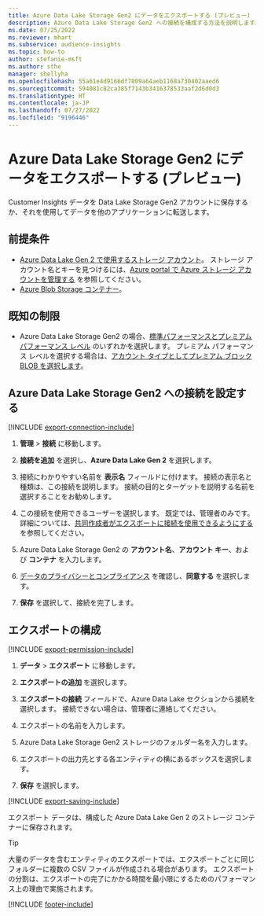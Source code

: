 ```yaml
---
title: Azure Data Lake Storage Gen2 にデータをエクスポートする (プレビュー)
description: Azure Data Lake Storage Gen2 への接続を構成する方法を説明します。
ms.date: 07/25/2022
ms.reviewer: mhart
ms.subservice: audience-insights
ms.topic: how-to
author: stefanie-msft
ms.author: sthe
manager: shellyha
ms.openlocfilehash: 55a61e4d9166df7809a64aeb1168a730402aaed6
ms.sourcegitcommit: 594081c82ca385f7143b3416378533aaf2d6d0d3
ms.translationtype: HT
ms.contentlocale: ja-JP
ms.lasthandoff: 07/27/2022
ms.locfileid: "9196446"
---
```

# <a name="export-data-to-azure-data-lake-storage-gen2-preview"></a>Azure Data Lake Storage Gen2 にデータをエクスポートする (プレビュー)

Customer Insights データを Data Lake Storage Gen2 アカウントに保存するか、それを使用してデータを他のアプリケーションに転送します。

## <a name="prerequisites"></a>前提条件

- [Azure Data Lake Gen 2 で使用するストレージ アカウント](/azure/storage/blobs/create-data-lake-storage-account)。 ストレージ アカウント名とキーを見つけるには、[Azure portal で Azure ストレージ アカウントを管理する](/azure/storage/common/storage-account-manage) を参照してください。
- [Azure Blob Storage コンテナー](/azure/storage/blobs/storage-quickstart-blobs-portal#create-a-container)。

## <a name="known-limitations"></a>既知の制限

- Azure Data Lake Storage Gen2 の場合、[標準パフォーマンスとプレミアム パフォーマンス レベル](/azure/storage/blobs/create-data-lake-storage-account) のいずれかを選択します。 プレミアム パフォーマンス レベルを選択する場合は、[アカウント タイプとしてプレミアム ブロック BLOB を選択します](/azure/storage/common/storage-account-overview#types-of-storage-accounts)。

## <a name="set-up-connection-to-azure-data-lake-storage-gen2"></a>Azure Data Lake Storage Gen2 への接続を設定する

[!INCLUDE [export-connection-include](includes/export-connection-admn.md)]

1. **管理** > **接続** に移動します。

1. **接続を追加** を選択し、**Azure Data Lake Gen 2** を選択します。

1. 接続にわかりやすい名前を **表示名** フィールドに付けます。 接続の表示名と種類は、この接続を説明します。 接続の目的とターゲットを説明する名前を選択することをお勧めします。

1. この接続を使用できるユーザーを選択します。 既定では、管理者のみです。 詳細については、[共同作成者がエクスポートに接続を使用できるようにする](connections.md#allow-contributors-to-use-a-connection-for-exports) を参照してください。

1. Azure Data Lake Storage Gen2 の **アカウント名**、**アカウント キー**、および **コンテナ** を入力します。

1. [データのプライバシーとコンプライアンス](connections.md#data-privacy-and-compliance) を確認し、**同意する** を選択します。

1. **保存** を選択して、接続を完了します。

## <a name="configure-an-export"></a>エクスポートの構成

[!INCLUDE [export-permission-include](includes/export-permission.md)]

1. **データ** > **エクスポート** に移動します。

1. **エクスポートの追加** を選択します。

1. **エクスポートの接続** フィールドで、Azure Data Lake セクションから接続を選択します。 接続できない場合は、管理者に連絡してください。

1. エクスポートの名前を入力します。

1. Azure Data Lake Storage Gen2 ストレージのフォルダー名を入力します。

1. エクスポートの出力先とする各エンティティの横にあるボックスを選択します。

1. **保存** を選択します。

[!INCLUDE [export-saving-include](includes/export-saving.md)]

エクスポート データは、構成した Azure Data Lake Gen 2 のストレージ コンテナーに保存されます。

> [!TIP]
> 大量のデータを含むエンティティのエクスポートでは、エクスポートごとに同じフォルダーに複数の CSV ファイルが作成される場合があります。 エクスポートの分割は、エクスポートの完了にかかる時間を最小限にするためのパフォーマンス上の理由で実施されます。

[!INCLUDE [footer-include](includes/footer-banner.md)]
